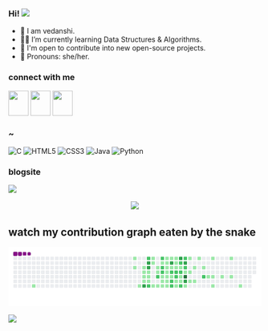### Hi! <img src="https://github.com/TheDudeThatCode/TheDudeThatCode/blob/master/Assets/Hi.gif" width="29">




- 🍄 I am vedanshi.
- 👩‍💻 I’m currently learning Data Structures & Algorithms.
- 🚀 I'm open to contribute into new open-source projects.
- 🌱 Pronouns: she/her.


### connect with me
<p>
<a align="center" href="https://discordapp.com/tokio#7761/"><img src="https://discord.com/assets/3437c10597c1526c3dbd98c737c2bcae.svg" width="40" height="50"/></a>
<a href="https://twitter.com/vedanshi555/" target="blank"><img src="https://raw.githubusercontent.com/rahuldkjain/github-profile-readme-generator/master/src/images/icons/Social/twitter.svg" height="50" width="40" /></a>
<a href="https://www.linkedin.com/in/vedanshi-p-81a07723b/" target="blank"><img src="https://raw.githubusercontent.com/danielcranney/readme-generator/main/public/icons/socials/linkedin.svg" width="40" height="50" /></a>
</p>


### ~
![C](https://img.shields.io/badge/c-%2300599C.svg?style=for-the-badge&logo=c&logoColor=white)
![HTML5](https://img.shields.io/badge/html5-%23E34F26.svg?style=for-the-badge&logo=html5&logoColor=white)
![CSS3](https://img.shields.io/badge/css3-%231572B6.svg?style=for-the-badge&logo=css3&logoColor=white)
![Java](https://img.shields.io/badge/java-%23ED8B00.svg?style=for-the-badge&logo=java&logoColor=white)
![Python](https://img.shields.io/badge/python-3670A0?style=for-the-badge&logo=python&logoColor=ffdd54)

### blogsite
<div>
<p><a href="https://vedanshi555.hashnode.dev/"><img src="https://img.shields.io/badge/Hashnode-2962FF?style=for-the-badge&logo=hashnode&logoColor=white"></a></p>
</div>

<div align="center">
<img width="400px" src="https://github-readme-streak-stats.herokuapp.com?user=vedanshi555&theme=highcontrast&hide_border=true)](https://git.io/streak-stats" />
</div>
<!--
<a href="http://www.github.com/vedanshi555"><img src="https://activity-graph.herokuapp.com/graph?username=vedanshi555&bg_color=000000&color=ffffff&line=eb8c34&point=ffffff&area_color=000000&area=true&hide_border=true&custom_title=GitHub%20Commits%20Graph" alt="GitHub Commits Graph" /></a>
-->
<!-- 
<p align="center">
  <img width="48%" src="https://github-readme-stats.vercel.app/api?username=vedanshi555&show_icons=true&theme=highcontrast&hide_border=true" />
</p>
-->
  
  
  ## watch my contribution graph eaten by the snake
![snake gif](https://github.com/vedanshi555/vedanshi555/blob/output/github-contribution-grid-snake.gif)

  ![](https://komarev.com/ghpvc/?username=vedanshi555&color=blue)
  

